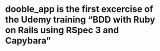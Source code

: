 <h1>dooble_app is the first excercise of the Udemy training “BDD with Ruby on Rails using RSpec 3 and Capybara”</h1>